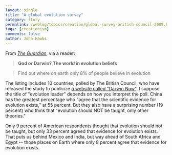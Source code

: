 ```yaml
---
layout: single 
title: "A global evolution survey" 
category: story
permalink: /weblog/topics/creation/global-survey-british-council-2009.html
tags: [creationism] 
comments: false 
author: John Hawks 
---
```


From <a href="http://www.guardian.co.uk/news/datablog/2009/jul/01/evolution"><i>The Guardian</i></a>, via a reader: 

<blockquote><b>God or Darwin? The world in evolution beliefs</b></blockquote>

<blockquote>Find out where on earth only 8% of people believe in evolution</blockquote>

The listing includes 10 countries, polled by The British Council, who have released the study to publicize <a href="http://www.britishcouncil.org/darwin-about-us.htm">a website called "Darwin Now"</a>. I suppose the title of "evolution leader" depends on how you interpret the poll. China has the greatest percentage who "agree that the scientific evidence for evolution exists," at 55 percent. But they also have a surprising number (19 percent) who think that "evolution should NOT be taught, only other theories." 

Only 9 percent of American respondents thought that evolution should not be taught, but only 33 percent agreed that evidence for evolution exists. That puts us behind Mexico and India, but way ahead of South Africa and Egypt -- those places on Earth where only 8 percent agree that evidence for evolution exists. 



